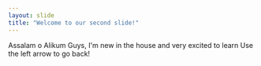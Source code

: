 ```yaml
---
layout: slide
title: "Welcome to our second slide!"
---
```

Assalam o Alikum Guys, I'm new in the house and very excited to learn
Use the left arrow to go back!
